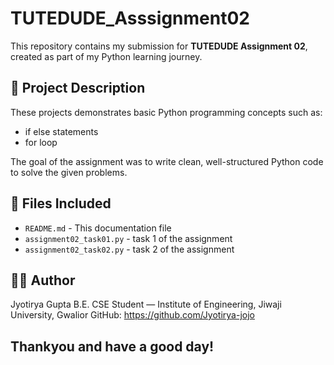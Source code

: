 # TUTEDUDE_Asssignment02

This repository contains my submission for **TUTEDUDE Assignment 02**, created as part of my Python learning journey.

## 📝 Project Description
These projects demonstrates basic Python programming concepts such as:
- if else statements
- for loop

The goal of the assignment was to write clean, well-structured Python code to solve the given problems.

## 📂 Files Included
- `README.md` - This documentation file
- `assignment02_task01.py` - task 1 of the assignment
- `assignment02_task02.py` - task 2 of the assignment

## 👨‍💻 Author
Jyotirya Gupta
B.E. CSE Student — Institute of Engineering, Jiwaji University, Gwalior
GitHub: https://github.com/Jyotirya-jojo

## Thankyou and have a good day!
